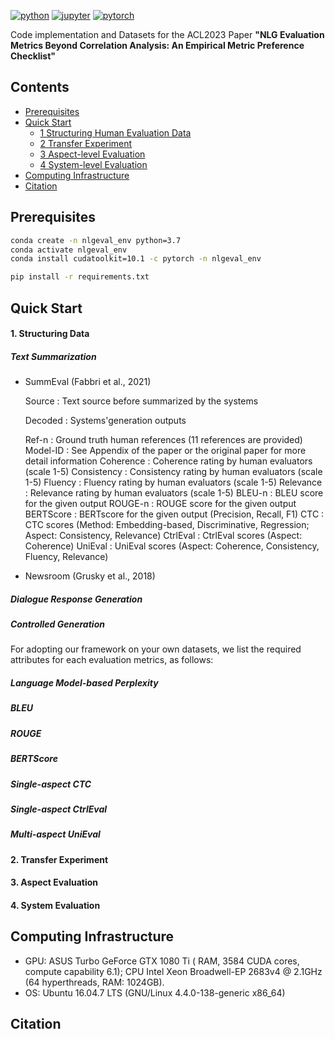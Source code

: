 [![python](https://img.shields.io/badge/Python-3.7.12-3776AB.svg?style=flat&logo=python&logoColor=white)](https://www.python.org)
[![jupyter](https://img.shields.io/badge/Jupyter-Lab-F37626.svg?style=flat&logo=Jupyter)](https://jupyterlab.readthedocs.io/en/stable)
[![pytorch](https://img.shields.io/badge/PyTorch-1.11.0-EE4C2C.svg?style=flat&logo=pytorch)](https://pytorch.org)

Code implementation and Datasets for the ACL2023 Paper **"NLG Evaluation Metrics Beyond Correlation Analysis: An Empirical Metric Preference Checklist"**

## Contents

* [Prerequisites](#prerequisites)
* [Quick Start](#quick-start)
  * [1 Structuring Human Evaluation Data](#1-structuring-data)
  * [2 Transfer Experiment](#2-transfer-experiment) 
  * [3 Aspect-level Evaluation](#3-aspect-eval)
  * [4 System-level Evaluation](#4-system-eval)
* [Computing Infrastructure](#computing-infrastructure)
* [Citation](#citation)

## Prerequisites

```bash
conda create -n nlgeval_env python=3.7
conda activate nlgeval_env
conda install cudatoolkit=10.1 -c pytorch -n nlgeval_env

pip install -r requirements.txt
```

## Quick Start

#### 1. Structuring Data

##### Text Summarization
- SummEval (Fabbri et al., 2021)

  Source      : Text source before summarized by the systems
  
  Decoded     : Systems'generation outputs
  
  Ref-n       : Ground truth human references (11 references are provided)
  Model-ID    : See Appendix of the paper or the original paper for more detail information
  Coherence   : Coherence rating by human evaluators (scale 1-5)
  Consistency : Consistency rating by human evaluators (scale 1-5)
  Fluency     : Fluency rating by human evaluators (scale 1-5)
  Relevance   : Relevance rating by human evaluators (scale 1-5)
  BLEU-n      : BLEU score for the given output
  ROUGE-n     : ROUGE score for the given output
  BERTScore   : BERTscore for the given output (Precision, Recall, F1)
  CTC 	       : CTC scores (Method: Embedding-based, Discriminative, Regression; Aspect: Consistency, Relevance)
  CtrlEval    : CtrlEval scores (Aspect: Coherence)
  UniEval     : UniEval scores (Aspect: Coherence, Consistency, Fluency, Relevance)
  

- Newsroom (Grusky et al., 2018)

##### Dialogue Response Generation

##### Controlled Generation

For adopting our framework on your own datasets, we list the required attributes for each evaluation metrics, as follows:

##### Language Model-based Perplexity

##### BLEU

##### ROUGE

##### BERTScore

##### Single-aspect CTC

##### Single-aspect CtrlEval

##### Multi-aspect UniEval

#### 2. Transfer Experiment

#### 3. Aspect Evaluation

#### 4. System Evaluation

## Computing Infrastructure

- GPU: ASUS Turbo GeForce GTX 1080 Ti ( RAM, 3584 CUDA cores, compute capability 6.1); CPU Intel Xeon Broadwell-EP 2683v4 @ 2.1GHz (64 hyperthreads, RAM: 1024GB).
- OS: Ubuntu 16.04.7 LTS (GNU/Linux 4.4.0-138-generic x86_64)

## Citation
